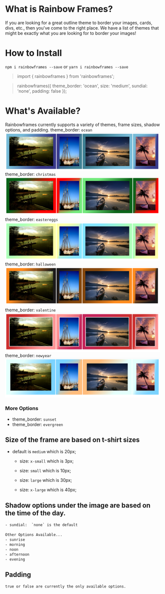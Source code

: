 #  What is Rainbow Frames?

If you are looking for a great outline theme to border your images, cards, divs, etc., then you've come to the right place. We have a list of themes that might be exactly what you are looking for to border your images!

# How to Install

`npm i rainbowframes --save`
or 
`yarn i rainbowframes --save`

>import { rainbowframes } from 'rainbowframes';

>rainbowframes({
>    theme_border: 'ocean', 
>    size: 'medium', 
>    sundial:  'none',
>    padding: false
>}); 


# What's Available? 

Rainbowframes currently supports a variety of themes, frame sizes, shadow options, and padding.
    theme_border: `ocean`
    ![Ocean](/images/Ocean.PNG)
    theme_border: `christmas`
    ![Christmas](/images/Christmas.PNG)
    theme_border: `eastereggs`
    ![Easter](/images/EasterEggs.PNG)
    theme_border: `halloween`
    ![Halloween](/images/Halloween.PNG)
    theme_border: `valentine`
    ![Valentines](/images/Valentines.PNG)
    theme_border: `newyear`
    ![New Years](/images/NewYear.PNG)
    
   ### More Options
   * theme_border: `sunset`
   * theme_border: `evergreen`

## Size of the frame are based on t-shirt sizes

- default is `medium` which is 20px;

    * size: `x-small` which is 3px;

    * size: `small` which is 10px;

    * size: `large` which is 30px;

    * size: `x-large` which is 40px;

## Shadow options under the image are based on the time of the day. 

    - sundial:  `none` is the default

    Other Options Available...
    - sunrise 
    - morning
    - noon
    - afternoon
    - evening

## Padding 

    true or false are currently the only available options.
